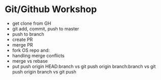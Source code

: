 Git/Github Workshop
===================

- get clone from GH
- git add, commit, push to master
- push to branch
- create PR
- merge PR
- fork OS repo
and:
- handling merge conflicts
- merge vs rebase
- put push origin HEAD:branch vs git push origin branch:branch vs git push origin branch vs git push
